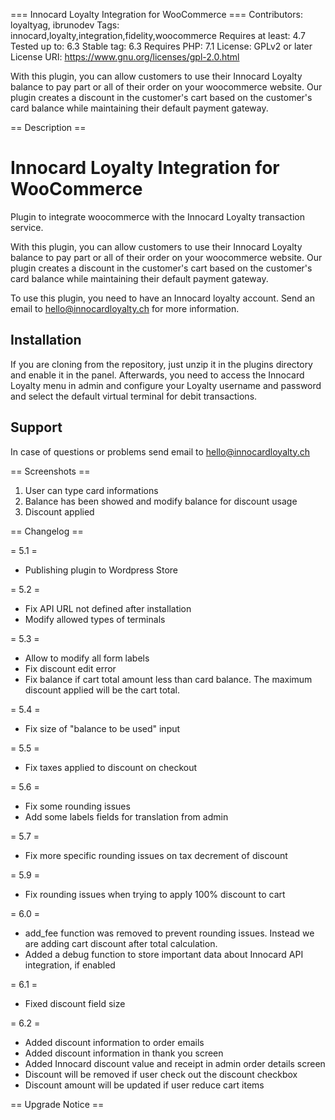 === Innocard Loyalty Integration for WooCommerce ===
Contributors: loyaltyag, ibrunodev
Tags: innocard,loyalty,integration,fidelity,woocommerce
Requires at least: 4.7
Tested up to: 6.3
Stable tag: 6.3
Requires PHP: 7.1
License: GPLv2 or later
License URI: https://www.gnu.org/licenses/gpl-2.0.html

With this plugin, you can allow customers to use their Innocard Loyalty balance to pay part or all of their order on your woocommerce website.
Our plugin creates a discount in the customer's cart based on the customer's card balance while maintaining their default payment gateway.

== Description ==

# Innocard Loyalty Integration for WooCommerce

Plugin to integrate woocommerce with the Innocard Loyalty transaction service.

With this plugin, you can allow customers to use their Innocard Loyalty balance to pay part or all of their order on your woocommerce website.
Our plugin creates a discount in the customer's cart based on the customer's card balance while maintaining their default payment gateway.

To use this plugin, you need to have an Innocard loyalty account. Send an email to hello@innocardloyalty.ch for more information.

## Installation

If you are cloning from the repository, just unzip it in the plugins directory and enable it in the panel.
Afterwards, you need to access the Innocard Loyalty menu in admin and configure your Loyalty username and password and select the default virtual terminal for debit transactions.

## Support

In case of questions or problems send email to hello@innocardloyalty.ch

== Screenshots ==

1. User can type card informations
2. Balance has been showed and modify balance for discount usage
3. Discount applied

== Changelog ==

= 5.1 =
* Publishing plugin to Wordpress Store

= 5.2 =
* Fix API URL not defined after installation
* Modify allowed types of terminals

= 5.3 =
* Allow to modify all form labels
* Fix discount edit error
* Fix balance if cart total amount less than card balance. The maximum discount applied will be the cart total.

= 5.4 = 
* Fix size of "balance to be used" input

= 5.5 = 
* Fix taxes applied to discount on checkout

= 5.6 = 
* Fix some rounding issues
* Add some labels fields for translation from admin

= 5.7 = 
* Fix more specific rounding issues on tax decrement of discount

= 5.9 = 
* Fix rounding issues when trying to apply 100% discount to cart

= 6.0 =
* add_fee function was removed to prevent rounding issues. Instead we are adding cart discount after total calculation.
* Added a debug function to store important data about Innocard API integration, if enabled

= 6.1 = 
* Fixed discount field size

= 6.2 = 
* Added discount information to order emails
* Added discount information in thank you screen
* Added Innocard discount value and receipt in admin order details screen
* Discount will be removed if user check out the discount checkbox
* Discount amount will be updated if user reduce cart items

== Upgrade Notice ==

